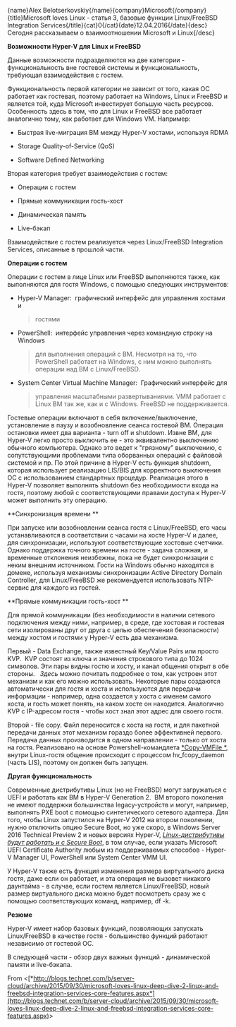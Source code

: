 {name}Alex Belotserkovskiy{/name}{company}Microsoft{/company}{title}Microsoft loves Linux - статья 3, базовые функции Linux/FreeBSD Integration Services{/title}{cat}0{/cat}{date}12.04.2016{/date}{desc}Сегодня рассказываем о взаимоотношении Microsoft и Linux{/desc}

**Возможности Hyper-V для Linux и FreeBSD**

Данные возможности подразделяются на две категории - функциональность
вне гостевой системы и функциональность, требующая взаимодействия с
гостем.

Функциональность первой категории не зависит от того, какая ОС работает
как гостевая, поэтому работает на Windows, Linux и FreeBSD и является
той, куда Microsoft инвестирует большую часть ресурсов. Особенность
здесь в том, что для Linux и FreeBSD все работает аналогично тому, как
работает для Windows VM. Например:

-   Быстрая live-миграция ВМ между Hyper-V хостами, используя RDMA

-   Storage Quality-of-Service (QoS)

-   Software Defined Networking

Вторая категория требует взаимодействия с гостем:

-   Операции с гостем

-   Прямые коммуникации гость-хост

-   Динамическая память

-   Live-бэкап 

Взаимодействие с гостем реализуется через Linux/FreeBSD Integration
Services, описанные в прошлой части.

**Операции с гостем**

Операции с гостем в лице Linux или FreeBSD выполняются также, как
выполняются для гостя Windows, с помощью следующих инструментов:

-   Hyper-V Manager:  графический интерфейс для управления хостами и
    > гостями

-   PowerShell:  интерфейс управления через командную строку на Windows
    > для выполнения операций с ВМ. Несмотря на то, что PowerShell
    > работает на Windows, с ним можно выполнять операции над ВМ
    > с Linux/FreeBSD.

-   System Center Virtual Machine Manager:  Графический интерфейс для
    > управления масштабными развертываниями. VMM работает с Linux ВМ
    > так же, как и с Windows. FreeBSD не поддерживается.

Гостевые операции включают в себя включение/выключение, установление в
паузу и возобновление сеанса гостевой ВМ. Операция остановки имеет два
варианта - turn off и shutdown. Извне ВМ, для Hyper-V легко просто
выключить ее - это эквивалентно выключению обычного компьютера. Однако
это ведет к "грязному" выключению, с сопутствующими проблемами типа
оборванных операций с файловой системой и пр. По этой причине в Hyper-V
есть функция shutdown, которая использует реализацию LIS/BIS для
корректного выключения ОС с использованием стандартных процедур.
Реализация этого в Hyper-V позволяет выполнять shutdown без
необходимости входа на гостя, поэтому любой с соответствующими правами
доступа к Hyper-V может выполнить эту операцию.

**Синхронизация времени **

При запуске или возобновлении сеанса гостя с Linux/FreeBSD, его часы
устанавливаются в соответствии с часами на хосте Hyper-V и далее, для
синхронизации, используют соответствующие хостовые счетчики. Однако
поддержка точного времени на госте - задача сложная, и временные
отклонения неизбежны, пока не будет синхронизации с неким внешним
источником. Гости на Windows обычно находятся в домене, используя
механизмы синхронизации Active Directory Domain Controller, для
Linux/FreeBSD же рекомендуется использовать NTP-сервис для каждого из
гостей.

**Прямые коммуникации гость-хост **

Для прямой коммуникации (без необходимости в наличии сетевого
подключения между ними, например, в среде, где хостовая и гостевая сети
изолированы друг от друга с целью обеспечения безопасности) между хостом
и гостями у Hyper-V есть два механизма.

Первый - Data Exchange, также известный Key/Value Pairs или просто KVP. 
KVP состоят из ключа и значения строкового типа до 1024 символов. Эти
пары видны гостю и хосту, и канал общения открыт в обе стороны.
  *Здесь* можно почитать подробнее о том, как устроен этот механизм и
как его можно использовать. Некоторые пары создаются автоматически для
гостя и хоста и используются для передачи информации - например, одна
создается у хоста с именем самого хоста, и гость может понять, на каком
хосте он находится. Аналогично KVP с IP-адресом гостя - чтобы хост знал
этот адрес для своего гостя.

Второй - file copy. Файл переносится с хоста на гостя, и для пакетной
передачи данных этот механизм гораздо более эффективней первого.
Передача данных производится в одном направлении - только от хоста на
гостя. Реализовано на основе
Powershell-командлета [*Copy-VMFile *](https://technet.microsoft.com/en-us/library/dn464282(v=wps.630).aspx),
внутри Linux-гостя общение происходит с процессом hv\_fcopy\_daemon
(часть LIS), поэтому он должен быть запущен.

**Другая функциональность**

Современные дистрибутивы Linux (но не FreeBSD) могут загружаться с UEFI
и работать как ВМ в Hyper-V Generation 2.  ВМ второго поколения не имеют
поддержки большинства legacy-устройств и могут, например, выполнять PXE
boot с помощью синтетического сетевого адаптера. Для того, чтобы Linux
запустился на Hyper-V 2012 на втором поколении, нужно отключить опцию
Secure Boot, но уже скоро, в Windows Server 2016 Technical Preview 2 и
новых версиях Hyper-V, [*Linux-дистрибутивы будут работать и с Secure
Boot*](https://technet.microsoft.com/en-us/library/dn765471.aspx#BKMK_linux),
в том случае, если указать Microsoft UEFI Certificate Authority любым из
поддерживаемых способов - Hyper-V Manager UI, PowerShell или System
Center VMM UI.

У Hyper-V также есть функция изменения размера виртуального диска гостя,
даже если он работает, и эта операция не вызовет никакого даунтайма - в
случае, если гостем является Linux/FreeBSD, новый размер виртуального
диска можно будет посмотреть сразу же с помощью соответствующих команд,
например, df -k.

**Резюме**

Hyper-V имеет набор базовых функций, позволяющих запускать Linux/FreeBSD
в качестве гостя - большинство функций работают независимо от гостевой
ОС.

В следующей части - обзор двух важных функций - динамической памяти и
live-бэкапа. 

From
&lt;[*http://blogs.technet.com/b/server-cloud/archive/2015/09/30/microsoft-loves-linux-deep-dive-2-linux-and-freebsd-integration-services-core-features.aspx*](http://blogs.technet.com/b/server-cloud/archive/2015/09/30/microsoft-loves-linux-deep-dive-2-linux-and-freebsd-integration-services-core-features.aspx)&gt;
